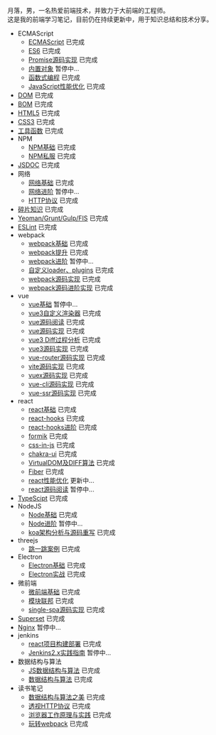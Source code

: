 月落，男，一名热爱前端技术，并致力于大前端的工程师。 <br />
这是我的前端学习笔记，目前仍在持续更新中，用于知识总结和技术分享。

* ECMAScript
  + [ECMAScript](https://git.yueluo.club/heora/notes/src/master/ecmascript/base) 已完成
  + [ES6](https://git.yueluo.club/heora/notes/src/master/ecmascript/es6) 已完成
  + [Promise源码实现](https://git.yueluo.club/heora/notes/src/master/ecmascript/promise) 已完成
  + [内置对象](https://git.yueluo.club/heora/notes/src/master/ecmascript/Built_in_objects) 暂停中...
  + [函数式编程](https://git.yueluo.club/heora/notes/src/master/ecmascript/functional) 已完成
  + [JavaScript性能优化](https://git.yueluo.club/heora/notes/src/master/ecmascript/optimize) 已完成
* [DOM](https://git.yueluo.club/heora/notes/src/master/dom) 已完成
* [BOM](https://git.yueluo.club/heora/notes/src/master/bom) 已完成
* [HTML5](https://git.yueluo.club/heora/notes/src/master/html5/base) 已完成
* [CSS3](https://git.yueluo.club/heora/notes/src/master/css3) 已完成
* [工具函数](https://git.yueluo.club/heora/notes/src/master/utils) 已完成
* NPM
  + [NPM基础](https://git.yueluo.club/heora/notes/src/master/npm/base) 已完成
  + [NPM私服](https://git.yueluo.club/heora/notes/src/master/npm/repos) 已完成
* [JSDOC](https://git.yueluo.club/heora/notes/src/master/doc) 已完成
* 网络
  + [网络基础](https://git.yueluo.club/heora/notes/src/master/network/base) 已完成
  + [网络进阶](https://git.yueluo.club/heora/notes/src/master/network/plus) 暂停中...
  + [HTTP协议](https://www.yuque.com/yyne87/mw1l9v) 已完成
* [碎片知识](https://git.yueluo.club/heora/notes/src/master/fragment) 已完成
* [Yeoman/Grunt/Gulp/FIS](https://git.yueluo.club/heora/notes/src/master/engineering) 已完成
* [ESLint](https://git.yueluo.club/heora/notes/src/master/eslint) 已完成
* webpack
  * [webpack基础](https://git.yueluo.club/heora/notes/src/master/webpack/webpack) 已完成
  * [webpack提升](https://git.yueluo.club/heora/notes/src/master/webpack/webpack_tencent) 已完成
  * [webpack进阶](https://git.yueluo.club/heora/notes/src/master/webpack/webpack_plus) 暂停中...
  * [自定义loader、plugins](https://git.yueluo.club/heora/notes/src/master/webpack/webpack_write) 已完成
  * [webpack源码实现](https://git.yueluo.club/heora/notes/src/master/webpack/webpack_write) 已完成
  * [webpack源码进阶实现](https://git.yueluo.club/heora/notes/src/master/webpack/webpack_write_plus) 已完成
* vue
  + [vue基础](https://git.yueluo.club/heora/notes/src/master/vue/vue_base) 暂停中...
  + [vue3自定义渲染器](https://git.yueluo.club/heora/notes/src/master/vue/vue3_renderer) 已完成
  + [vue源码阅读](https://git.yueluo.club/heora/notes/src/master/vue/vue_source) 已完成
  + [vue源码实现](https://git.yueluo.club/heora/notes/src/master/vue/vue_source_design) 已完成
  + [vue3 Diff过程分析](https://git.yueluo.club/heora/notes/src/master/vue/vue3_diff) 已完成
  + [vue3源码实现](https://git.yueluo.club/heora/notes/src/master/vue/vue3_source) 已完成
  + [vue-router源码实现](https://git.yueluo.club/heora/notes/src/master/vue/vue_router) 已完成
  + [vite源码实现](https://git.yueluo.club/heora/notes/src/master/vue/vue_vite) 已完成
  + [vuex源码实现](https://git.yueluo.club/heora/notes/src/master/vue/vuex) 已完成
  + [vue-cli源码实现](https://git.yueluo.club/heora/notes/src/master/vue/vue_cli) 已完成
  + [vue-ssr源码实现](https://git.yueluo.club/heora/notes/src/master/vue/vue_ssr) 已完成
* react
  + [react基础](https://git.yueluo.club/heora/notes/src/master/react/react_base) 已完成
  + [react-hooks](https://git.yueluo.club/heora/notes/src/master/react/react_hooks) 已完成
  + [react-hooks进阶](https://git.yueluo.club/heora/notes/src/master/react/react_hooks_plus) 已完成
  + [formik](https://git.yueluo.club/heora/notes/src/master/react/formik) 已完成
  + [css-in-js](https://git.yueluo.club/heora/notes/src/master/react/css_in_js) 已完成
  + [chakra-ui](https://git.yueluo.club/heora/notes/src/master/react/chakra_ui) 已完成
  + [VirtualDOM及DIFF算法](https://git.yueluo.club/heora/notes/src/master/react/virtual_dom) 已完成
  + [Fiber](https://git.yueluo.club/heora/notes/src/master/react/Fiber) 已完成
  + [react性能优化](https://git.yueluo.club/heora/notes/src/master/react/optimize) 更新中...
  + [react源码阅读](https://git.yueluo.club/heora/notes/src/master/react/react_source) 暂停中...
* [TypeScipt](https://git.yueluo.club/heora/notes/src/master/typescript) 已完成
* NodeJS
  + [Node基础](https://git.yueluo.club/heora/notes/src/master/node/base) 已完成
  + [Node进阶](https://git.yueluo.club/heora/notes/src/master/node/plus) 暂停中...
  + [koa架构分析与源码重写](https://git.yueluo.club/heora/notes/src/master/node/koa) 已完成
* threejs
  + [跳一跳案例](https://git.yueluo.club/heora/notes/src/master/three.js/jump) 已完成
* Electron
  + [Electron基础](https://git.yueluo.club/heora/notes/src/master/electron/base) 已完成
  + [Electron实战](https://git.yueluo.club/heora/notes/src/master/electron/combat) 已完成
* 微前端
  + [微前端基础](https://git.yueluo.club/heora/notes/src/master/micro_frontends/base) 已完成
  + [模块联邦](https://git.yueluo.club/heora/notes/src/master/micro_frontends/module_federation) 已完成
  + [single-spa源码实现](https://git.yueluo.club/heora/notes/src/master/micro_frontends/source) 已完成
* [Superset](https://git.yueluo.club/heora/notes/src/master/superset) 已完成
* [Nginx](https://git.yueluo.club/heora/notes/src/master/nginx) 暂停中...
* jenkins
  + [react项目构建部署](https://git.yueluo.club/heora/notes/src/master/jenkins/practice) 已完成
  + [Jenkins2.x实践指南](https://git.yueluo.club/heora/notes/src/master/jenkins/jenkins2.x) 暂停中...
* 数据结构与算法
  + [JS数据结构与算法](https://git.yueluo.club/heora/notes/src/master/alg/algorithm) 已完成
  + [数据结构与算法](https://git.yueluo.club/heora/notes/src/master/alg/algorithm_google) 已完成
* 读书笔记
  + [数据结构与算法之美](https://www.yuque.com/yyne87/lcqfte) 已完成
  + [透视HTTP协议](https://www.yuque.com/yyne87/mw1l9v) 已完成
  + [浏览器工作原理与实践](https://www.yuque.com/yyne87/wwaov6) 已完成
  + [玩转webpack](https://www.yuque.com/yyne87/bx73hd) 已完成